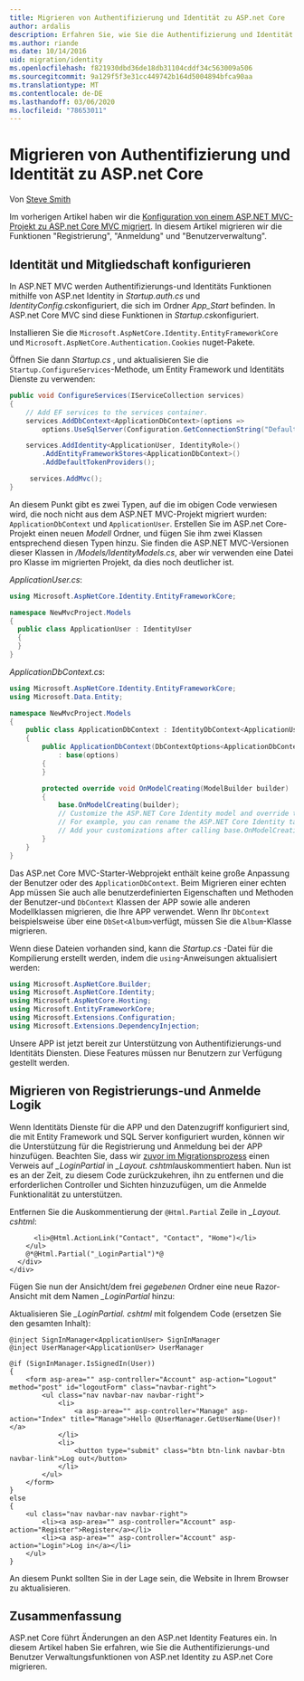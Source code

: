 ```yaml
---
title: Migrieren von Authentifizierung und Identität zu ASP.net Core
author: ardalis
description: Erfahren Sie, wie Sie die Authentifizierung und Identität von einem ASP.NET MVC-Projekt zu einem ASP.net Core MVC-Projekt migrieren.
ms.author: riande
ms.date: 10/14/2016
uid: migration/identity
ms.openlocfilehash: f821930dbd36de18db31104cddf34c563009a506
ms.sourcegitcommit: 9a129f5f3e31cc449742b164d5004894bfca90aa
ms.translationtype: MT
ms.contentlocale: de-DE
ms.lasthandoff: 03/06/2020
ms.locfileid: "78653011"
---
```

# <a name="migrate-authentication-and-identity-to-aspnet-core"></a>Migrieren von Authentifizierung und Identität zu ASP.net Core

Von [Steve Smith](https://ardalis.com/)

Im vorherigen Artikel haben wir die [Konfiguration von einem ASP.NET MVC-Projekt zu ASP.net Core MVC migriert](xref:migration/configuration). In diesem Artikel migrieren wir die Funktionen "Registrierung", "Anmeldung" und "Benutzerverwaltung".

## <a name="configure-identity-and-membership"></a>Identität und Mitgliedschaft konfigurieren

In ASP.NET MVC werden Authentifizierungs-und Identitäts Funktionen mithilfe von ASP.net Identity in *Startup.auth.cs* und *IdentityConfig.cs*konfiguriert, die sich im Ordner *App_Start* befinden. In ASP.net Core MVC sind diese Funktionen in *Startup.cs*konfiguriert.

Installieren Sie die `Microsoft.AspNetCore.Identity.EntityFrameworkCore` und `Microsoft.AspNetCore.Authentication.Cookies` nuget-Pakete.

Öffnen Sie dann *Startup.cs* , und aktualisieren Sie die `Startup.ConfigureServices`-Methode, um Entity Framework und Identitäts Dienste zu verwenden:

```csharp
public void ConfigureServices(IServiceCollection services)
{
    // Add EF services to the services container.
    services.AddDbContext<ApplicationDbContext>(options =>
        options.UseSqlServer(Configuration.GetConnectionString("DefaultConnection")));

    services.AddIdentity<ApplicationUser, IdentityRole>()
        .AddEntityFrameworkStores<ApplicationDbContext>()
        .AddDefaultTokenProviders();

     services.AddMvc();
}
```

An diesem Punkt gibt es zwei Typen, auf die im obigen Code verwiesen wird, die noch nicht aus dem ASP.NET MVC-Projekt migriert wurden: `ApplicationDbContext` und `ApplicationUser`. Erstellen Sie im ASP.net Core-Projekt einen neuen *Modell* Ordner, und fügen Sie ihm zwei Klassen entsprechend diesen Typen hinzu. Sie finden die ASP.NET MVC-Versionen dieser Klassen in */Models/IdentityModels.cs*, aber wir verwenden eine Datei pro Klasse im migrierten Projekt, da dies noch deutlicher ist.

*ApplicationUser.cs*:

```csharp
using Microsoft.AspNetCore.Identity.EntityFrameworkCore;

namespace NewMvcProject.Models
{
  public class ApplicationUser : IdentityUser
  {
  }
}
```

*ApplicationDbContext.cs*:

```csharp
using Microsoft.AspNetCore.Identity.EntityFrameworkCore;
using Microsoft.Data.Entity;

namespace NewMvcProject.Models
{
    public class ApplicationDbContext : IdentityDbContext<ApplicationUser>
    {
        public ApplicationDbContext(DbContextOptions<ApplicationDbContext> options)
            : base(options)
        {
        }

        protected override void OnModelCreating(ModelBuilder builder)
        {
            base.OnModelCreating(builder);
            // Customize the ASP.NET Core Identity model and override the defaults if needed.
            // For example, you can rename the ASP.NET Core Identity table names and more.
            // Add your customizations after calling base.OnModelCreating(builder);
        }
    }
}
```

Das ASP.net Core MVC-Starter-Webprojekt enthält keine große Anpassung der Benutzer oder des `ApplicationDbContext`. Beim Migrieren einer echten App müssen Sie auch alle benutzerdefinierten Eigenschaften und Methoden der Benutzer-und `DbContext` Klassen der APP sowie alle anderen Modellklassen migrieren, die Ihre APP verwendet. Wenn Ihr `DbContext` beispielsweise über eine `DbSet<Album>`verfügt, müssen Sie die `Album`-Klasse migrieren.

Wenn diese Dateien vorhanden sind, kann die *Startup.cs* -Datei für die Kompilierung erstellt werden, indem die `using`-Anweisungen aktualisiert werden:

```csharp
using Microsoft.AspNetCore.Builder;
using Microsoft.AspNetCore.Identity;
using Microsoft.AspNetCore.Hosting;
using Microsoft.EntityFrameworkCore;
using Microsoft.Extensions.Configuration;
using Microsoft.Extensions.DependencyInjection;
```

Unsere APP ist jetzt bereit zur Unterstützung von Authentifizierungs-und Identitäts Diensten. Diese Features müssen nur Benutzern zur Verfügung gestellt werden.

## <a name="migrate-registration-and-login-logic"></a>Migrieren von Registrierungs-und Anmelde Logik

Wenn Identitäts Dienste für die APP und den Datenzugriff konfiguriert sind, die mit Entity Framework und SQL Server konfiguriert wurden, können wir die Unterstützung für die Registrierung und Anmeldung bei der APP hinzufügen. Beachten Sie, dass wir [zuvor im Migrationsprozess](xref:migration/mvc#migrate-the-layout-file) einen Verweis auf *_LoginPartial* in *_Layout. cshtml*auskommentiert haben. Nun ist es an der Zeit, zu diesem Code zurückzukehren, ihn zu entfernen und die erforderlichen Controller und Sichten hinzuzufügen, um die Anmelde Funktionalität zu unterstützen.

Entfernen Sie die Auskommentierung der `@Html.Partial` Zeile in *_Layout. cshtml*:

```cshtml
      <li>@Html.ActionLink("Contact", "Contact", "Home")</li>
    </ul>
    @*@Html.Partial("_LoginPartial")*@
  </div>
</div>
```

Fügen Sie nun der Ansicht/dem frei *gegebenen* Ordner eine neue Razor-Ansicht mit dem Namen *_LoginPartial* hinzu:

Aktualisieren Sie *_LoginPartial. cshtml* mit folgendem Code (ersetzen Sie den gesamten Inhalt):

```cshtml
@inject SignInManager<ApplicationUser> SignInManager
@inject UserManager<ApplicationUser> UserManager

@if (SignInManager.IsSignedIn(User))
{
    <form asp-area="" asp-controller="Account" asp-action="Logout" method="post" id="logoutForm" class="navbar-right">
        <ul class="nav navbar-nav navbar-right">
            <li>
                <a asp-area="" asp-controller="Manage" asp-action="Index" title="Manage">Hello @UserManager.GetUserName(User)!</a>
            </li>
            <li>
                <button type="submit" class="btn btn-link navbar-btn navbar-link">Log out</button>
            </li>
        </ul>
    </form>
}
else
{
    <ul class="nav navbar-nav navbar-right">
        <li><a asp-area="" asp-controller="Account" asp-action="Register">Register</a></li>
        <li><a asp-area="" asp-controller="Account" asp-action="Login">Log in</a></li>
    </ul>
}
```

An diesem Punkt sollten Sie in der Lage sein, die Website in Ihrem Browser zu aktualisieren.

## <a name="summary"></a>Zusammenfassung

ASP.net Core führt Änderungen an den ASP.net Identity Features ein. In diesem Artikel haben Sie erfahren, wie Sie die Authentifizierungs-und Benutzer Verwaltungsfunktionen von ASP.net Identity zu ASP.net Core migrieren.
